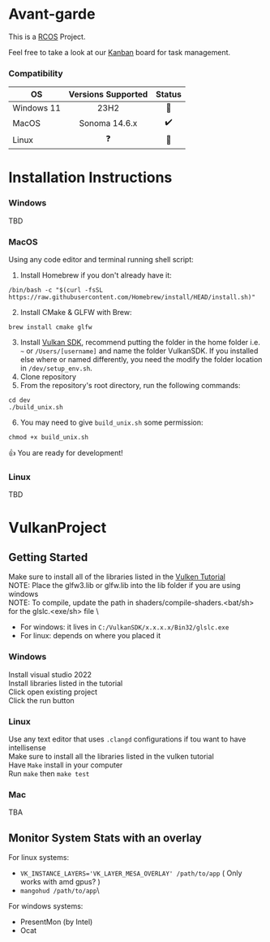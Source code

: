 # Avant-garde
This is a [RCOS](https://handbook.rcos.io/) Project.

Feel free to take a look at our [Kanban](https://docs.google.com/drawings/d/1AZ96UuH22W9aF4FDUhVJ3GPxuHaQv0s0LfwgRhOCg70/edit?usp=sharing) board for task management.

### Compatibility
| OS | Versions Supported | Status |
| - | :-: | :-: |
| Windows 11 | 23H2 | 🚫 |
| MacOS | Sonoma 14.6.x | ✔️ |
| Linux | ❓ | 🚫 |

# Installation Instructions

### Windows
TBD

### MacOS
Using any code editor and terminal running shell script:
1. Install Homebrew if you don't already have it:
```
/bin/bash -c "$(curl -fsSL https://raw.githubusercontent.com/Homebrew/install/HEAD/install.sh)"
```
2. Install CMake & GLFW with Brew:
```
brew install cmake glfw
```
3. Install [Vulkan SDK](https://vulkan.lunarg.com/sdk/home#mac), recommend putting the folder in the home folder i.e. `~` or `/Users/[username]` and name the folder VulkanSDK. If you installed else where or named differently, you need the modify the folder location in `/dev/setup_env.sh`.
4. Clone repository
5. From the repository's root directory, run the following commands:
```
cd dev
./build_unix.sh
```
6. You may need to give `build_unix.sh` some permission:
```
chmod +x build_unix.sh
```
👍 You are ready for development!

### Linux
TBD

# VulkanProject

## Getting Started
Make sure to install all of the libraries listed in the [Vulken Tutorial](https://vulkan-tutorial.com/Development_environment)\
NOTE: Place the glfw3.lib or glfw.lib into the lib folder if you are using windows \
NOTE: To compile, update the path in shaders/compile-shaders.<bat/sh> for the glslc.<exe/sh> file \
- For windows: it lives in `C:/VulkanSDK/x.x.x.x/Bin32/glslc.exe`
- For linux: depends on where you placed it

### Windows
Install visual studio 2022\
Install libraries listed in the tutorial\
Click open existing project\
Click the run button

### Linux
Use any text editor that uses `.clangd` configurations if tou want to have intellisense\
Make sure to install all the libraries listed in the vulken tutorial\
Have `Make` install in your computer\
Run `make` then `make test`

### Mac
TBA

## Monitor System Stats with an overlay
For linux systems:
- `VK_INSTANCE_LAYERS='VK_LAYER_MESA_OVERLAY' /path/to/app` ( Only works with amd gpus? )
- `mangohud /path/to/app`\

For windows systems:
- PresentMon (by Intel)
- Ocat
